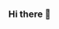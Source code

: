 ### Hi there 👋

<!--
**mpaknys/mpaknys** is a ✨ _special_ ✨ repository because its `README.md` (this file) appears on your GitHub profile.

Here are some ideas to get you started:

- 🔭 I’m currently working on computer science.
- 🌱 I’m currently learning how to use new tools and frameworks.
- 👯 I’m looking to collaborate on cool projects.
- 🤔 I’m looking for help with collaborative coding.
- 💬 Ask me about cycling.
- 📫 How to reach me: e-mail :)
- 😄 Pronouns: he/him
- ⚡ Fun fact: Facts are fun.
-->
